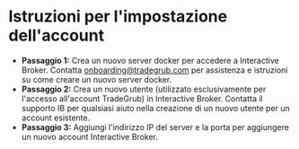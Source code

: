 # **Istruzioni per l'impostazione dell'account**
- **Passaggio 1:** Crea un nuovo server docker per accedere a Interactive Broker. Contatta onboarding@tradegrub.com per assistenza e istruzioni su come creare un nuovo server docker.
- **Passaggio 2:** Crea un nuovo utente (utilizzato esclusivamente per l'accesso all'account TradeGrub) in Interactive Broker. Contatta il supporto IB per qualsiasi aiuto nella creazione di un nuovo utente per un account esistente.
- **Passaggio 3:** Aggiungi l'indirizzo IP del server e la porta per aggiungere un nuovo account Interactive Broker.